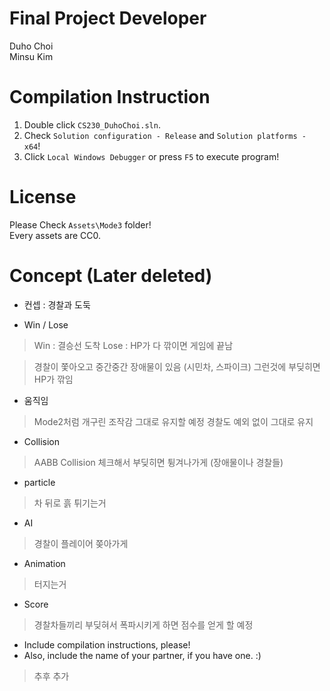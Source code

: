 # Final Project Developer
Duho Choi \
Minsu Kim

# Compilation Instruction
1. Double click `CS230_DuhoChoi.sln`.
2. Check `Solution configuration - Release` and `Solution platforms - x64`!
3. Click `Local Windows Debugger` or press `F5` to execute program!  

# License
Please Check `Assets\Mode3` folder! \
Every assets are CC0.

# Concept (Later deleted) 
+ 컨셉 : 경찰과 도둑

+ Win / Lose
> Win : 결승선 도착
> Lose : HP가 다 깎이면 게임에 끝남

> 경찰이 쫓아오고 중간중간 장애물이 있음 (시민차, 스파이크) 
> 그런것에 부딪히면 HP가 깎임

+ 움직임
> Mode2처럼 개구린 조작감 그대로 유지할 예정
> 경찰도 예외 없이 그대로 유지

+ Collision
> AABB Collision 체크해서 부딪히면 튕겨나가게 (장애물이나 경찰들)

+ particle
> 차 뒤로 흙 튀기는거

+ AI
> 경찰이 플레이어 쫒아가게

+ Animation
> 터지는거 

+ Score
> 경찰차들끼리 부딪혀서 폭파시키게 하면 점수를 얻게 할 예정

- Include compilation instructions, please!
- Also, include the name of your partner, if you have one. :)
> 추후 추가
